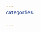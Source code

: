 ```yaml
---
categories: 

---
```

<section data-markdown
    data-separator="\n\n"
    data-vertical="\n\n"
    data-notes="^Note:">
<script type="text/template">
# {{ .Page.Titile }}
----------------------

# About Me
---------
![κeenのアイコン](/images/icon.png) <!-- .element: style="position:relative;right 0;" -->

 + κeen
 + 東大数学科の4年生
 + ソーシャルアカウントは上のアイコン達から。
 + Lisp, Ruby, OCaml, Shell Scriptあたりを書きます



</script>
</section>
